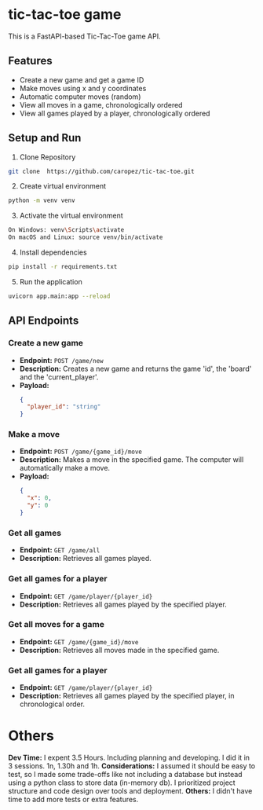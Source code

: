 # tic-tac-toe game
This is a FastAPI-based Tic-Tac-Toe game API.
## Features
* Create a new game and get a game ID
* Make moves using x and y coordinates
* Automatic computer moves (random)
* View all moves in a game, chronologically ordered
* View all games played by a player, chronologically ordered

## Setup and Run

1. Clone Repository
```bash
git clone  https://github.com/caropez/tic-tac-toe.git
```
2. Create virtual environment
```bash
python -m venv venv
```
3. Activate the virtual environment
```bash
On Windows: venv\Scripts\activate
On macOS and Linux: source venv/bin/activate
```
4. Install dependencies
```bash
pip install -r requirements.txt
```
5. Run the application
```bash
uvicorn app.main:app --reload
```

## API Endpoints
### Create a new game
- **Endpoint:** `POST /game/new`
- **Description:** Creates a new game and returns the game 'id', the 'board' and the 'current_player'.
- **Payload:**
  ```json
  {
    "player_id": "string"
  }
  
### Make a move
- **Endpoint:** `POST /game/{game_id}/move`
- **Description:** Makes a move in the specified game. The computer will automatically make a move.
- **Payload:**
  ```json
  {
    "x": 0,
    "y": 0
  }
  
### Get all games
- **Endpoint:** `GET /game/all`
- **Description:** Retrieves all games played.
 
  
### Get all games for a player
- **Endpoint:** `GET /game/player/{player_id}`
- **Description:** Retrieves all games played by the specified player.
 
### Get all moves for a game
- **Endpoint:** `GET /game/{game_id}/move`
- **Description:** Retrieves all moves made in the specified game.

### Get all games for a player

- **Endpoint:** `GET /game/player/{player_id}`
- **Description:** Retrieves all games played by the specified player, in chronological order.

# Others
**Dev Time:** 
I expent 3.5 Hours. Including planning and developing. I did it in 3 sessions. 1n, 1.30h and 1h.
**Considerations:**
I assumed it should be easy to test, so I made some trade-offs like not including a database but instead using a python class to store data (in-memory db).
I prioritized project structure and code design over tools and deployment.
**Others:**
I didn't have time to add more tests or extra features.

